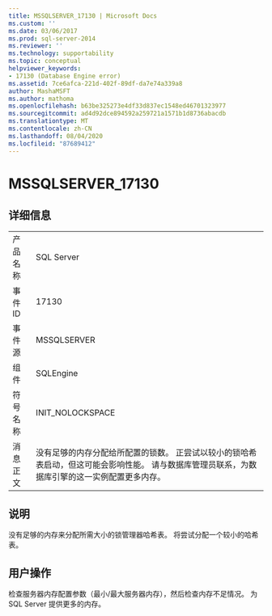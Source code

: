 ```yaml
---
title: MSSQLSERVER_17130 | Microsoft Docs
ms.custom: ''
ms.date: 03/06/2017
ms.prod: sql-server-2014
ms.reviewer: ''
ms.technology: supportability
ms.topic: conceptual
helpviewer_keywords:
- 17130 (Database Engine error)
ms.assetid: 7ce6afca-221d-402f-89df-da7e74a339a8
author: MashaMSFT
ms.author: mathoma
ms.openlocfilehash: b63be325273e4df33d837ec1548ed46701323977
ms.sourcegitcommit: ad4d92dce894592a259721a1571b1d8736abacdb
ms.translationtype: MT
ms.contentlocale: zh-CN
ms.lasthandoff: 08/04/2020
ms.locfileid: "87689412"
---
```

# <a name="mssqlserver_17130"></a>MSSQLSERVER_17130
    
## <a name="details"></a>详细信息  
  
|||  
|-|-|  
|产品名称|SQL Server|  
|事件 ID|17130|  
|事件源|MSSQLSERVER|  
|组件|SQLEngine|  
|符号名称|INIT_NOLOCKSPACE|  
|消息正文|没有足够的内存分配给所配置的锁数。 正尝试以较小的锁哈希表启动，但这可能会影响性能。 请与数据库管理员联系，为数据库引擎的这一实例配置更多内存。|  
  
## <a name="explanation"></a>说明  
 没有足够的内存来分配所需大小的锁管理器哈希表。  将尝试分配一个较小的哈希表。  
  
## <a name="user-action"></a>用户操作  
 检查服务器内存配置参数（最小/最大服务器内存），然后检查内存不足情况。 为 SQL Server 提供更多的内存。  
  
  

